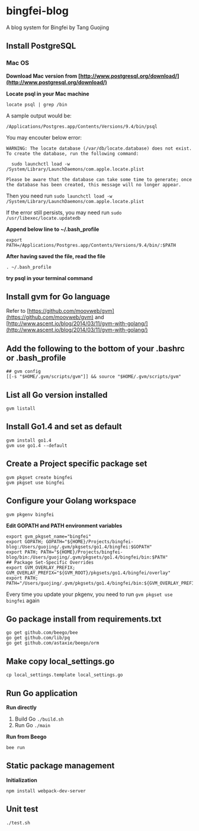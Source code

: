 # bingfei-blog
A blog system for Bingfei by Tang Guojing

## Install PostgreSQL
### Mac OS

**Download Mac version from [http://www.postgresql.org/download/](http://www.postgresql.org/download/)**

**Locate psql in your Mac machine**
```
locate psql | grep /bin
```
A sample output would be:
```
/Applications/Postgres.app/Contents/Versions/9.4/bin/psql
```

You may encouter below error:
```
WARNING: The locate database (/var/db/locate.database) does not exist.
To create the database, run the following command:

  sudo launchctl load -w /System/Library/LaunchDaemons/com.apple.locate.plist

Please be aware that the database can take some time to generate; once
the database has been created, this message will no longer appear.
```

Then you need run `sudo launchctl load -w /System/Library/LaunchDaemons/com.apple.locate.plist`

If the error still persists, you may need run `sudo /usr/libexec/locate.updatedb`

**Append below line to ~/.bash_profile**
```
export PATH=/Applications/Postgres.app/Contents/Versions/9.4/bin/:$PATH
```

**After having saved the file, read the file**
```
. ~/.bash_profile
```

**try psql in your terminal command**

## Install gvm for Go language
Refer to [https://github.com/moovweb/gvm](https://github.com/moovweb/gvm) and [http://www.ascent.io/blog/2014/03/11/gvm-with-golang/](http://www.ascent.io/blog/2014/03/11/gvm-with-golang/)

## Add the following to the bottom of your .bashrc or .bash_profile
```
## gvm config
[[-s "$HOME/.gvm/scripts/gvm"]] && source "$HOME/.gvm/scripts/gvm"
```

## List all Go version installed
```
gvm listall
```

## Install Go1.4 and set as default
```
gvm install go1.4
gvm use go1.4 --default
```

## Create a Project specific package set
```
gvm pkgset create bingfei
gvm pkgset use bingfei
```

## Configure your Golang workspace
`gvm pkgenv bingfei`

**Edit GOPATH and PATH environment variables**
```
export gvm_pkgset_name="bingfei"
export GOPATH; GOPATH="${HOME}/Projects/bingfei-blog:/Users/guojing/.gvm/pkgsets/go1.4/bingfei:$GOPATH"
export PATH; PATH="${HOME}/Projects/bingfei-blog/bin:/Users/guojing/.gvm/pkgsets/go1.4/bingfei/bin:$PATH"
## Package Set-Specific Overrides
export GVM_OVERLAY_PREFIX; GVM_OVERLAY_PREFIX="${GVM_ROOT}/pkgsets/go1.4/bingfei/overlay"
export PATH; PATH="/Users/guojing/.gvm/pkgsets/go1.4/bingfei/bin:${GVM_OVERLAY_PREFIX}/bin:${PATH}"
```

Every time you update your pkgenv, you need to run `gvm pkgset use bingfei` again

## Go package install from requirements.txt
```
go get github.com/beego/bee
go get github.com/lib/pq
go get github.com/astaxie/beego/orm
```

## Make copy local_settings.go
`cp local_settings.template local_settings.go`

## Run Go application
**Run directly**

1. Build Go
`./build.sh`
2. Run Go
`./main`

**Run from Beego**
```
bee run
```

## Static package management
**Initialization**
```
npm install webpack-dev-server
```

## Unit test
```
./test.sh
```

